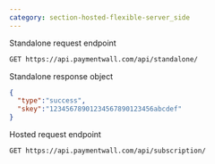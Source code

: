 ```yaml
---
category: section-hosted-flexible-server_side
---
```


Standalone request endpoint

```html
GET https://api.paymentwall.com/api/standalone/
```

Standalone response object

```json
{
  "type":"success",
  "skey":"12345678901234567890123456abcdef"
}
```

Hosted request endpoint

```html
GET https://api.paymentwall.com/api/subscription/
```